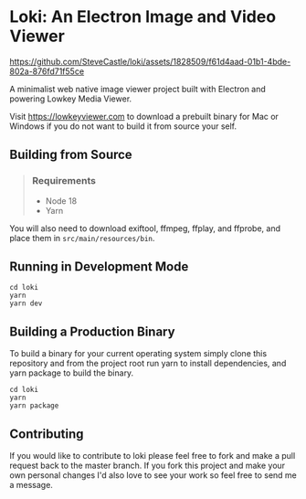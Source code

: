 # Loki: An Electron Image and Video Viewer

https://github.com/SteveCastle/loki/assets/1828509/f61d4aad-01b1-4bde-802a-876fd71f55ce


A minimalist web native image viewer project built with Electron and powering Lowkey Media Viewer.

Visit https://lowkeyviewer.com to download a prebuilt binary for Mac or Windows if you do not want to build it from source your self.

## Building from Source

> ### Requirements
>
> - Node 18
> - Yarn

You will also need to download exiftool, ffmpeg, ffplay, and ffprobe, and place them in `src/main/resources/bin`.


## Running in Development Mode

```
cd loki
yarn
yarn dev
```

## Building a Production Binary

To build a binary for your current operating system simply clone this repository and from the project root run yarn
to install dependencies, and yarn package to build the binary.

```
cd loki
yarn
yarn package
```

## Contributing

If you would like to contribute to loki please feel free to fork and make a pull request back to the master branch. If you fork this project
and make your own personal changes I'd also love to see your work so feel free to send me a message.
